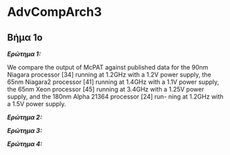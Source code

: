 # AdvCompArch3

## Βήμα 1ο

**_Ερώτημα 1:_**

We compare the output of McPAT against published data for the 90nm Niagara processor [34] running at 1.2GHz
with a 1.2V power supply, the 65nm Niagara2 processor [41] running at 1.4GHz with a 1.1V power supply, the 65nm
Xeon processor [45] running at 3.4GHz with a 1.25V power supply, and the 180nm Alpha 21364 processor [24] run-
ning at 1.2GHz with a 1.5V power supply. 

_**Ερώτημα 2:**_

_**Ερώτημα 3:**_

_**Ερώτημα 4:**_
